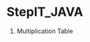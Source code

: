 # StepIT_JAVA
<ol>
  <li><p><a link="https://github.com/mcenjoy/StepIT_JAVA/tree/master/src/main/java/Task_1">Multiplication Table</a></p></li>
</ol>
  
